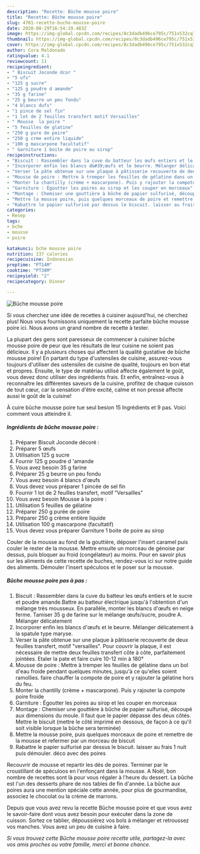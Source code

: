 ```yaml
---
description: "Recette: Bûche mousse poire"
title: "Recette: Bûche mousse poire"
slug: 4701-recette-buche-mousse-poire
date: 2020-08-29T16:54:19.483Z
image: https://img-global.cpcdn.com/recipes/8c3dadb496ce795c/751x532cq70/buche-mousse-poire-photo-principale-de-la-recette.jpg
thumbnail: https://img-global.cpcdn.com/recipes/8c3dadb496ce795c/751x532cq70/buche-mousse-poire-photo-principale-de-la-recette.jpg
cover: https://img-global.cpcdn.com/recipes/8c3dadb496ce795c/751x532cq70/buche-mousse-poire-photo-principale-de-la-recette.jpg
author: Cora Maldonado
ratingvalue: 4.1
reviewcount: 11
recipeingredient:
- " Biscuit Joconde dcor "
- "5 ufs"
- "125 g sucre"
- "125 g poudre d amande"
- "35 g farine"
- "25 g beurre un peu fondu"
- "4 blancs dufs"
- "1 pince de sel fin"
- "1 lot de 2 feuilles transfert motif Versailles"
- " Mousse  la poire "
- "5 feuilles de glatine"
- "250 g pure de poire"
- "250 g crme entire liquide"
- "100 g mascarpone facultatif"
- " Garniture 1 boite de poire au sirop"
recipeinstructions:
- "Biscuit : Rassembler dans la cuve du batteur les œufs entiers et le sucre et poudre amande.Battre au batteur électrique jusqu&#39;à l&#39;obtention d&#39;un mélange très mousseux. En parallèle, monter les blancs d&#39;œufs en neige ferme. Tamiser 35 g de farine sur le mélange œufs/sucre, poudre A. Mélanger délicatement"
- "Incorporer enfin les blancs d&#39;œufs et le beurre. Mélanger délicatement à la spatule type maryse."
- "Verser la pâte obtenue sur une plaque à pâtisserie recouverte de deux feuilles transfert, motif &#34;versailles&#34;. Pour couvrir la plaque, il est nécessaire de mettre deux feuilles transfert côte à côte, parfaitement jointées. Etaler la pate et faire cuire 10-12 min à 180°"
- "Mousse de poire : Mettre à tremper les feuilles de gélatine dans un bol d&#39;eau froide pendant quelques minutes, jusqu&#39;à ce qu&#39;elles soient ramollies. faire chauffer la compote de poire et y rajouter la gélatine hors du feu."
- "Monter la chantilly (crème + mascarpone). Puis y rajouter la compote poire froide"
- "Garniture : Égoutter les poires au sirop et les couper en morceaux"
- "Montage : Chemiser une gouttière à bûche de papier sulfurisé, découpé aux dimensions du moule. Il faut que le papier dépasse des deux côtés. Mettre le biscuit (mettre le côté imprimé en dessous, de façon à ce qu&#39;il soit visible lorsque la bûche sera terminée)"
- "Mettre la mousse poire, puis quelques morceaux de poire et remettre de la mousse et refermer par un morceau de biscuit"
- "Rabattre le papier sulfurisé par dessus le biscuit. laisser au frais 1 nuit puis démouler. déco avec des poires"
categories:
- Resep
tags:
- bche
- mousse
- poire

katakunci: bche mousse poire 
nutrition: 237 calories
recipecuisine: Indonesian
preptime: "PT14M"
cooktime: "PT38M"
recipeyield: "2"
recipecategory: Dinner

---
```



![Bûche mousse poire](https://img-global.cpcdn.com/recipes/8c3dadb496ce795c/751x532cq70/buche-mousse-poire-photo-principale-de-la-recette.jpg)

Si vous cherchez une idée de recettes à cuisiner aujourd'hui, ne cherchez plus! Nous vous fournissons uniquement la recette parfaite bûche mousse poire ici. Nous avons un grand nombre de recette à tester.

La plupart des gens sont paresseux de commencer à cuisiner bûche mousse poire de peur que les résultats de leur cuisine ne soient pas délicieux. Il y a plusieurs choses qui affectent la qualité gustative de bûche mousse poire! En partant du type d'ustensiles de cuisine, assurez-vous toujours d'utiliser des ustensiles de cuisine de qualité, toujours en bon état et propres. Ensuite, le type de matériau utilisé affecte également le goût, vous devez donc utiliser des ingrédients frais. Et enfin, entraînez-vous à reconnaître les différentes saveurs de la cuisine, profitez de chaque cuisson de tout cœur, car la sensation d'être excité, calme et non pressé affecte aussi le goût de la cuisine!

<!--inarticleads1-->

À cuire bûche mousse poire tue seul besion 15 Ingrédients et 9 pas. Voici comment vous atteindre il.

##### Ingrédients de bûche mousse poire :

1. Préparer  Biscuit Joconde décoré :
1. Préparer 5 œufs
1. Utilisation 125 g sucre
1. Fournir 125 g poudre d &#39;amande
1. Vous avez besoin 35 g farine
1. Préparer 25 g beurre un peu fondu
1. Vous avez besoin 4 blancs d&#39;œufs
1. Vous devez vous préparer 1 pincée de sel fin
1. Fournir 1 lot de 2 feuilles transfert, motif &#34;Versailles&#34;
1. Vous avez besoin  Mousse à la poire :
1. Utilisation 5 feuilles de gélatine
1. Préparer 250 g purée de poire
1. Préparer 250 g crème entière liquide
1. Utilisation 100 g mascarpone (facultatif)
1. Vous devez vous préparer  Garniture 1 boite de poire au sirop


Couler de la mousse au fond de la gouttière, déposer l&#39;insert caramel puis couler le rester de la mousse. Mettre ensuite un morceau de génoise par dessus, puis bloquer au froid (congélateur) au moins. Pour en savoir plus sur les aliments de cette recette de buches, rendez-vous ici sur notre guide des aliments. Démouler l&#39;insert spéculoos et le poser sur la mousse. 

<!--inarticleads2-->

##### Bûche mousse poire pas à pas :

1. Biscuit : Rassembler dans la cuve du batteur les œufs entiers et le sucre et poudre amande.Battre au batteur électrique jusqu&#39;à l&#39;obtention d&#39;un mélange très mousseux. En parallèle, monter les blancs d&#39;œufs en neige ferme. Tamiser 35 g de farine sur le mélange œufs/sucre, poudre A. Mélanger délicatement
1. Incorporer enfin les blancs d&#39;œufs et le beurre. Mélanger délicatement à la spatule type maryse.
1. Verser la pâte obtenue sur une plaque à pâtisserie recouverte de deux feuilles transfert, motif &#34;versailles&#34;. Pour couvrir la plaque, il est nécessaire de mettre deux feuilles transfert côte à côte, parfaitement jointées. Etaler la pate et faire cuire 10-12 min à 180°
1. Mousse de poire : Mettre à tremper les feuilles de gélatine dans un bol d&#39;eau froide pendant quelques minutes, jusqu&#39;à ce qu&#39;elles soient ramollies. faire chauffer la compote de poire et y rajouter la gélatine hors du feu.
1. Monter la chantilly (crème + mascarpone). Puis y rajouter la compote poire froide
1. Garniture : Égoutter les poires au sirop et les couper en morceaux
1. Montage : Chemiser une gouttière à bûche de papier sulfurisé, découpé aux dimensions du moule. Il faut que le papier dépasse des deux côtés. Mettre le biscuit (mettre le côté imprimé en dessous, de façon à ce qu&#39;il soit visible lorsque la bûche sera terminée)
1. Mettre la mousse poire, puis quelques morceaux de poire et remettre de la mousse et refermer par un morceau de biscuit
1. Rabattre le papier sulfurisé par dessus le biscuit. laisser au frais 1 nuit puis démouler. déco avec des poires


Recouvrir de mousse et repartir les dés de poires. Terminer par le croustillant de spéculoos en l&#39;enfonçant dans la mousse. A Noël, bon nombre de recettes sont là pour vous régaler à l&#39;heure du dessert. La bûche est l&#39;un des desserts phare de nos tables de fin d&#39;année. La bûche aux poires aura une mention spéciale cette année, pour plus de gourmandise, associez le chocolat ou la crème de marrons. 

<!--inarticleads1-->

<p>
Depuis que vous avez revu la recette Bûche mousse poire et que vous avez le savoir-faire dont vous avez besoin pour exécuter dans la zone de cuisson. Sortez ce tablier, dépoussiérez vos bols à mélanger et retroussez vos manches. Vous avez un peu de cuisine à faire.
</p>

<p>
<i>Si vous trouvez cette Bûche mousse poire recette utile, partagez-la avec vos amis proches ou votre famille, merci et bonne chance.</i>
</p>
